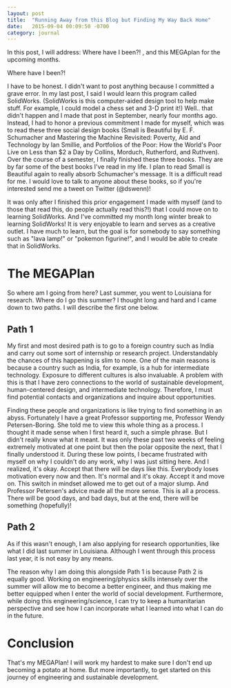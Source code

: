 ```yaml
---
layout: post
title:  "Running Away from this Blog but Finding My Way Back Home"
date:   2015-09-04 00:09:50 -0700
category: journal
---
```


In this post, I will address: Where have I been?! , and this MEGAplan for the upcoming months. 

Where have I been?! 

I have to be honest. I didn't want to post anything because I committed a grave error. In my last post, I said I would learn this program called SolidWorks. (SolidWorks is this computer-aided design tool to help make stuff. For example, I could model a chess set and 3-D print it!) Well.. that didn't happen and I made that post in September, nearly four months ago. Instead, I had to honor a previous commitment I made for myself, which was to read these three social design books (Small is Beautiful by E. F. Schumacher and Mastering the Machine Revisited: Poverty, Aid and Technology by Ian Smillie, and Portfolios of the Poor: How the World's Poor Live on Less than $2 a Day by Collins, Morduch, Rutherford, and Ruthven). Over the course of a semester, I finally finished these three books. They are by far some of the best books I've read in my life. I plan to read Small is Beautiful again to really absorb Schumacher's message. It is a difficult read for me. I would love to talk to anyone about these books, so if you're interested send me a tweet on Twitter (@dswenn)! 

It was only after I finished this prior engagement I made with myself (and to those that read this, do people actually read this?!) that I could move on to learning SolidWorks. And I've committed my month long winter break to learning SolidWorks! It is very enjoyable to learn and serves as a creative outlet. I have much to learn, but the goal is for somebody to say something such as "lava lamp!" or "pokemon figurine!", and I would be able to create that in SolidWorks. 

# The MEGAPlan 

So where am I going from here? Last summer, you went to Louisiana for research. Where do I go this summer? 
I thought long and hard and I came down to two paths. I will describe the first one below. 

## Path 1 

My first and most desired path is to go to a foreign country such as India and carry out some sort of internship or research project. Understandably the chances of this happening is slim to none. One of the main reasons is because a country such as India, for example, is a hub for intermediate technology. Exposure to different cultures is also invaluable. A problem with this is that I have zero connections to the world of sustainable development, human-centered design, and intermediate technology. Therefore, I must find potential contacts and organizations and inquire about opportunities. 

Finding these people and organizations is like trying to find something in an abyss. Fortunately I have a great Professor supporting me, Professor Wendy Petersen-Boring. She told me to view this whole thing as a process. I thought it made sense when I first heard it, such a simple phrase. But I didn't really know what it meant. It was only these past two weeks of feeling extremely motivated at one point but then the polar opposite the next, that I finally understood it. During these low points, I became frustrated with myself on why I couldn't do any work, why I was just sitting here. And I realized, it's okay. Accept that there will be days like this. Everybody loses motivation every now and then. It's normal and it's okay. Accept it and move on. This switch in mindset allowed me to get out of a major slump. And Professor Petersen's advice made all the more sense. This is all a process. There will be good days, and bad days, but at the end, there will be something (hopefully)! 

## Path 2 

As if this wasn't enough, I am also applying for research opportunities, like what I did last summer in Louisiana. Although I went through this process last year, it is not easy by any means. 

The reason why I am doing this alongside Path 1 is because Path 2 is equally good. Working on engineering/physics skills intensely over the summer will allow me to become a better engineer, and thus making me better equipped when I enter the world of social development. Furthermore, while doing this engineering/science, I can try to keep a humanitarian perspective and see how I can incorporate what I learned into what I can do in the future. 

# Conclusion 

That's my MEGAPlan! I will work my hardest to make sure I don't end up becoming a potato at home. But more importantly, to get started on this journey of engineering and sustainable development. 